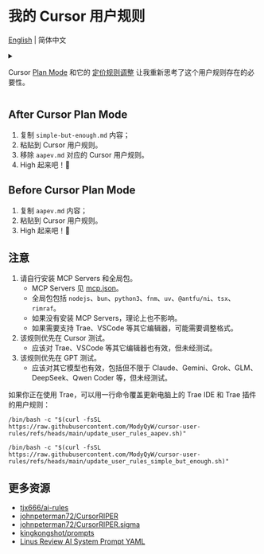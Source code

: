 # 我的 Cursor 用户规则

[English](./README.md) | 简体中文

<details>

<summary>

Cursor [Plan Mode](https://cursor.com/cn/blog/plan-mode) 和它的 [定价规则调整](https://cursor.com/cn/blog/aug-2025-pricing) 让我重新思考了这个用户规则存在的必要性。

</summary>

AAPEV 的出发点是构建一个更灵活更简单的 [RIPER5](https://github.com/johnpeterman72/CursorRIPER)，但是

- Plan Mode 更加强大；
- 我没有更多的时间和精力来维护 AAPEV；
- Claude 费用太贵了。

也因此，我决定放弃 AAPEV 的维护，转为更简单、更核心的简单用户规则。如果你想要更强大的规则，可以查看 [更多资源](#更多资源) 部分。

</details>

## After Cursor Plan Mode

1. 复制 `simple-but-enough.md` 内容；
2. 粘贴到 Cursor 用户规则。
3. 移除 `aapev.md` 对应的 Cursor 用户规则。
4. High 起来吧！🎉

## Before Cursor Plan Mode

1. 复制 `aapev.md` 内容；
2. 粘贴到 Cursor 用户规则。
3. High 起来吧！🎉

## 注意

1. 请自行安装 MCP Servers 和全局包。
   - MCP Servers 见 [mcp.json](./mcp.json)。
   - 全局包包括 `nodejs`、`bun`、`python3`、`fnm`、`uv`、`@antfu/ni`、`tsx`、`rimraf`。
   - 如果没有安装 MCP Servers，理论上也不影响。
   - 如果需要支持 Trae、VSCode 等其它编辑器，可能需要调整格式。
2. 该规则优先在 Cursor 测试。
   - 应该对 Trae、VSCode 等其它编辑器也有效，但未经测试。
3. 该规则优先在 GPT 测试。
   - 应该对其它模型也有效，包括但不限于 Claude、Gemini、Grok、GLM、DeepSeek、Qwen Coder 等，但未经测试。

如果你正在使用 Trae，可以用一行命令覆盖更新电脑上的 Trae IDE 和 Trae 插件的用户规则：

```shell
/bin/bash -c "$(curl -fsSL https://raw.githubusercontent.com/ModyQyW/cursor-user-rules/refs/heads/main/update_user_rules_aapev.sh)"

/bin/bash -c "$(curl -fsSL https://raw.githubusercontent.com/ModyQyW/cursor-user-rules/refs/heads/main/update_user_rules_simple_but_enough.sh)"
```

## 更多资源

- [tjx666/ai-rules](https://github.com/tjx666/ai-rules)
- [johnpeterman72/CursorRIPER](https://github.com/johnpeterman72/CursorRIPER)
- [johnpeterman72/CursorRIPER.sigma](https://github.com/johnpeterman72/CursorRIPER.sigma)
- [kingkongshot/prompts](https://github.com/kingkongshot/prompts)
- [Linus Review AI System Prompt YAML](https://gist.github.com/afshawnlotfi/044ed6649bf905d0bd33c79f7d15f254)
